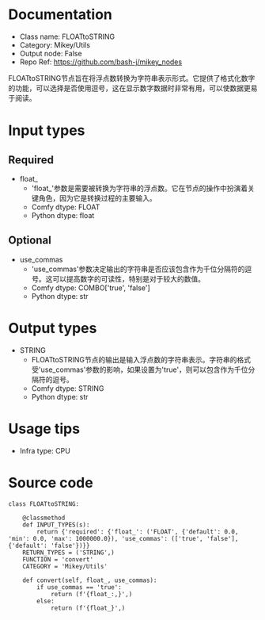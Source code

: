 # Documentation
- Class name: FLOATtoSTRING
- Category: Mikey/Utils
- Output node: False
- Repo Ref: https://github.com/bash-j/mikey_nodes

FLOATtoSTRING节点旨在将浮点数转换为字符串表示形式。它提供了格式化数字的功能，可以选择是否使用逗号，这在显示数字数据时非常有用，可以使数据更易于阅读。

# Input types
## Required
- float_
    - 'float_'参数是需要被转换为字符串的浮点数。它在节点的操作中扮演着关键角色，因为它是转换过程的主要输入。
    - Comfy dtype: FLOAT
    - Python dtype: float
## Optional
- use_commas
    - 'use_commas'参数决定输出的字符串是否应该包含作为千位分隔符的逗号。这可以提高数字的可读性，特别是对于较大的数值。
    - Comfy dtype: COMBO['true', 'false']
    - Python dtype: str

# Output types
- STRING
    - FLOATtoSTRING节点的输出是输入浮点数的字符串表示。字符串的格式受'use_commas'参数的影响，如果设置为'true'，则可以包含作为千位分隔符的逗号。
    - Comfy dtype: STRING
    - Python dtype: str

# Usage tips
- Infra type: CPU

# Source code
```
class FLOATtoSTRING:

    @classmethod
    def INPUT_TYPES(s):
        return {'required': {'float_': ('FLOAT', {'default': 0.0, 'min': 0.0, 'max': 1000000.0}), 'use_commas': (['true', 'false'], {'default': 'false'})}}
    RETURN_TYPES = ('STRING',)
    FUNCTION = 'convert'
    CATEGORY = 'Mikey/Utils'

    def convert(self, float_, use_commas):
        if use_commas == 'true':
            return (f'{float_:,}',)
        else:
            return (f'{float_}',)
```